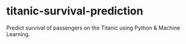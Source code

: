 # titanic-survival-prediction
Predict survival of passengers on the Titanic using Python & Machine Learning.
